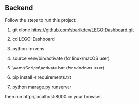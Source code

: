 
## Backend
Follow the steps to run this project:

1. git clone https://github.com/sbarikdev/LEGO-Dashboard.git

2. cd LEGO-Dashboard

3. python -m venv

4. source venv/bin/activate (for linux/macOS user)
   
4. \venv\Scripts\activate.bat (for windows user)

5. pip install -r requirements.txt

6. python manage.py runserver

then run http://localhost:8000 on your browser.